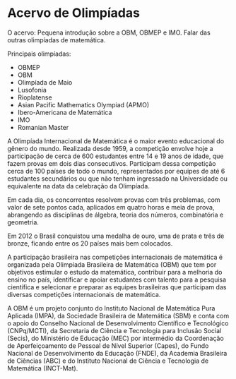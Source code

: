 # Acervo de Olimpíadas

O acervo: Pequena introdução sobre a OBM, OBMEP e IMO. Falar das outras olimpíadas de matemática.

Principais olimpíadas:

- OBMEP
- OBM
- Olimpíada de Maio
- Lusofonia
- Rioplatense
- Asian Pacific Mathematics Olympiad (APMO)
- Ibero-Americana de Matemática
- IMO
- Romanian Master


A Olimpíada Internacional de Matemática é o maior evento educacional do gênero do mundo. Realizada desde 1959, a competição envolve hoje a participação de cerca de 600 estudantes entre 14 e 19 anos de idade, que fazem provas em dois dias consecutivos. Participam dessa competição cerca de 100 países de todo o mundo, representados por equipes de até 6 estudantes secundários ou que não tenham
ingressado na Universidade ou equivalente na data da celebração da Olimpíada.

Em cada dia, os concorrentes resolvem provas com três problemas, com valor de sete pontos cada, aplicados em quatro horas e meia de prova, abrangendo as disciplinas de álgebra, teoria dos números, combinatória e geometria.

Em 2012 o Brasil conquistou uma medalha de ouro, uma de prata e três de bronze, ficando entre os 20 países mais bem colocados.

A participação brasileira nas competições internacionais de matemática é organizada pela Olimpíada Brasileira de Matemática (OBM) que tem por objetivos estimular o estudo da matemática, contribuir para a melhoria do ensino no país, identificar e apoiar estudantes com talento para a pesquisa científica e selecionar e preparar as equipes brasileiras que participam das diversas competições internacionais de matemática.

A OBM é um projeto conjunto do Instituto Nacional de Matemática Pura Aplicada (IMPA), da Sociedade Brasileira de Matemática (SBM) e conta com o apoio do Conselho Nacional de Desenvolvimento Científico e Tecnológico (CNPq/MCTI), da Secretaria de Ciência e Tecnologia para Inclusão Social (Secis), do Ministério de Educação (MEC) por intermédio da Coordenação de Aperfeiçoamento de Pessoal de Nível Superior (Capes), do Fundo Nacional de Desenvolvimento da Educação (FNDE), da Academia Brasileira de Ciências (ABC) e do Instituto Nacional de Ciência e Tecnologia de Matemática (INCT-Mat).
